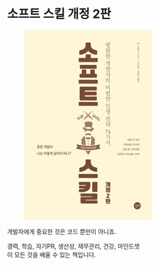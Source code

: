 # 소프트 스킬 개정 2판

<figure><img src="../../.gitbook/assets/image.png" alt=""><figcaption></figcaption></figure>

개발자에게 중요한 것은 코드 뿐만이 아니죠.

경력, 학습, 자기PR, 생산성, 재무관리, 건강, 마인드셋\
이 모든 것을 배울 수 있는 책입니다.
